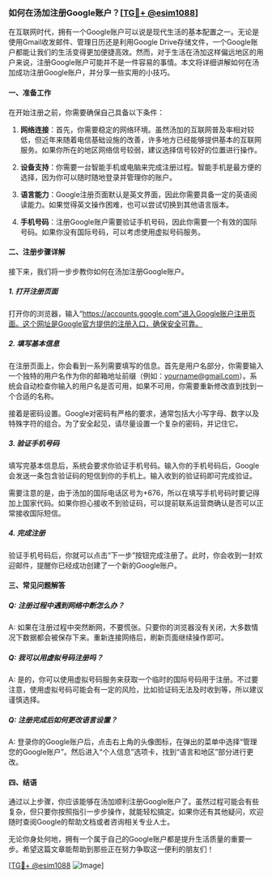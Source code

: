 ### 如何在汤加注册Google账户？[[TG💪+ @esim1088](https://t.me/s/esim1088)]

在互联网时代，拥有一个Google账户可以说是现代生活的基本配置之一。无论是使用Gmail收发邮件、管理日历还是利用Google Drive存储文件，一个Google账户都能让我们的生活变得更加便捷高效。然而，对于生活在汤加这样偏远地区的用户来说，注册Google账户可能并不是一件容易的事情。本文将详细讲解如何在汤加成功注册Google账户，并分享一些实用的小技巧。

#### 一、准备工作

在开始注册之前，你需要确保自己具备以下条件：

1. **网络连接**：首先，你需要稳定的网络环境。虽然汤加的互联网普及率相对较低，但近年来随着电信基础设施的改善，许多地方已经能够提供基本的互联网服务。如果你所在的地区网络信号较弱，建议选择信号较好的位置进行操作。
   
2. **设备支持**：你需要一台智能手机或电脑来完成注册过程。智能手机是最方便的选择，因为你可以随时随地登录并管理你的账户。

3. **语言能力**：Google注册页面默认是英文界面，因此你需要具备一定的英语阅读能力。如果觉得英文操作困难，也可以尝试切换到其他语言版本。

4. **手机号码**：注册Google账户需要验证手机号码，因此你需要一个有效的国际号码。如果你没有国际号码，可以考虑使用虚拟号码服务。

#### 二、注册步骤详解

接下来，我们将一步步教你如何在汤加注册Google账户。

##### 1. 打开注册页面

打开你的浏览器，输入“https://accounts.google.com”进入Google账户注册页面。这个网址是Google官方提供的注册入口，确保安全可靠。

##### 2. 填写基本信息

在注册页面上，你会看到一系列需要填写的信息。首先是用户名部分，你需要输入一个独特的用户名作为你的邮箱地址前缀（例如：yourname@gmail.com）。系统会自动检查你输入的用户名是否可用，如果不可用，你需要重新修改直到找到一个合适的名称。

接着是密码设置。Google对密码有严格的要求，通常包括大小写字母、数字以及特殊字符的组合。为了安全起见，请尽量设置一个复杂的密码，并记住它。

##### 3. 验证手机号码

填写完基本信息后，系统会要求你验证手机号码。输入你的手机号码后，Google会发送一条包含验证码的短信到你的手机上。输入收到的验证码即可完成验证。

需要注意的是，由于汤加的国际电话区号为+676，所以在填写手机号码时要记得加上国家代码。如果你担心接收不到验证码，可以提前联系运营商确认是否可以正常接收国际短信。

##### 4. 完成注册

验证手机号码后，你就可以点击“下一步”按钮完成注册了。此时，你会收到一封欢迎邮件，提醒你已经成功创建了一个新的Google账户。

#### 三、常见问题解答

##### Q: 注册过程中遇到网络中断怎么办？

A: 如果在注册过程中突然断网，不要慌张。只要你的浏览器没有关闭，大多数情况下数据都会被保存下来。重新连接网络后，刷新页面继续操作即可。

##### Q: 我可以用虚拟号码注册吗？

A: 是的，你可以使用虚拟号码服务来获取一个临时的国际号码用于注册。不过要注意，使用虚拟号码可能会有一定的风险，比如验证码无法及时收到等，所以建议谨慎选择。

##### Q: 注册完成后如何更改语言设置？

A: 登录你的Google账户后，点击右上角的头像图标，在弹出的菜单中选择“管理您的Google账户”。然后进入“个人信息”选项卡，找到“语言和地区”部分进行更改。

#### 四、结语

通过以上步骤，你应该能够在汤加顺利注册Google账户了。虽然过程可能会有些复杂，但只要你按照指引一步步操作，就能轻松搞定。如果你还有其他疑问，欢迎随时查阅Google的帮助文档或者咨询相关专业人士。

无论你身处何地，拥有一个属于自己的Google账户都是提升生活质量的重要一步。希望这篇文章能帮助到那些正在努力争取这一便利的朋友们！

[[TG💪+ @esim1088](https://t.me/s/esim1088) ![Image](https://i.postimg.cc/4NQfJmqS/Snipaste-2025-05-13-00-14-12.png)]